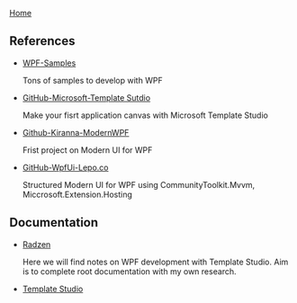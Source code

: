 [Home](https://github.com/mabyre/docs)

## References

- [WPF-Samples](https://github.com/microsoft/WPF-Samples)

    Tons of samples to develop with WPF

- [GitHub-Microsoft-Template Sutdio](https://github.com/microsoft/TemplateStudio)

    Make your fisrt application canvas with Microsoft Template Studio

- [Github-Kiranna-ModernWPF](https://github.com/Kinnara/ModernWpf)

    Frist project on Modern UI for WPF

- [GitHub-WpfUi-Lepo.co](https://github.com/lepoco/wpfui)    

    Structured Modern UI for WPF using CommunityToolkit.Mvvm, Miccrosoft.Extension.Hosting

## Documentation

- [Radzen](https://csharp-dotnet.sodevlog.com/2023/01/wpf-samples-discovering.html)

    Here we will find notes on WPF development with Template Studio. Aim is to complete root documentation with my own research.

- [Template Studio](https://github.com/mabyre/docs/blob/master/WPF/TemplateStudio.md)
    

